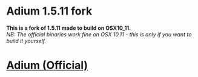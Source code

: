 # Adium 1.5.11 fork   
**This is a fork of 1.5.11 made to build on OSX10_11.**         
*NB: The official binaries work fine on OSX 10.11 - this is only if you want to build it yourself.*

[Adium (Official)](https://adium.im)
========================

